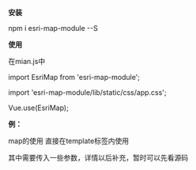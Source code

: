 **安装**

npm i esri-map-module --S

**使用**

在mian.js中

import EsriMap from 'esri-map-module';

import 'esri-map-module/lib/static/css/app.css';

Vue.use(EsriMap);

**例：**

map的使用
直接在template标签内使用

<esri-map></esri-map>

其中需要传入一些参数，详情以后补充，暂时可以先看源码


